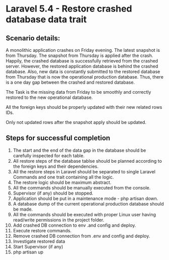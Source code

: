 # Laravel 5.4 - Restore crashed database data trait

## Scenario details: ##

A monolithic application crashes on Friday evening.
The latest snapshot is from Thursday.
The snapshot from Thursday is applied after the crash.
Happily, the crashed database is successfully retrieved from the crashed server.
However, the restored application database is behind the crashed database.
Also, new data is constantly submitted to the restored database from Thursday that is now the operational production database.
Thus, there is a one day gap between the crashed and restored database.

The Task is the missing data from Friday to be smoothly and correctly restored to the new operational database.

All the foreign keys should be properly updated with their new related rows IDs.

Only not updated rows after the snapshot apply should be updated.

## Steps for successful completion ##

1. The start and the end of the data gap in the database should be carefully inspected for each table.
2. All restore steps of the database tablse should be planned according to the foreign keys and their dependencies.
3. All the restore steps in Laravel should be separated to single Laravel Commands and one trait containing all the logic.
4. The restore logic should be maximum abstract.
5. All the commands should be manually executed from the console.
6. Supervisor (if any) should be stopped.
7. Application should be put in a maintenance mode - php artisan down.
8. A database dump of the current operational production database should be made.
9. All the commands should be executed with proper Linux user having read/write permissions in the project folder.
10. Add crashed DB connection to env .and config and deploy.
11. Execute restore commands.
12. Remove crashed DB connection from .env and config and deploy.
13. Investigate restored data
14. Start Supervisor (if any)
15. php artisan up
